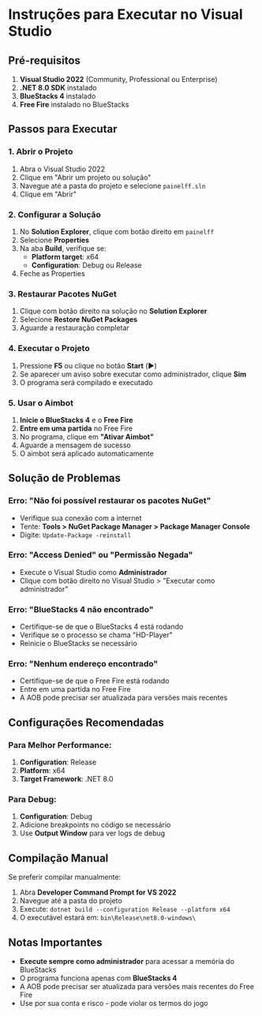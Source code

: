 # Instruções para Executar no Visual Studio

## Pré-requisitos
1. **Visual Studio 2022** (Community, Professional ou Enterprise)
2. **.NET 8.0 SDK** instalado
3. **BlueStacks 4** instalado
4. **Free Fire** instalado no BlueStacks

## Passos para Executar

### 1. Abrir o Projeto
1. Abra o Visual Studio 2022
2. Clique em "Abrir um projeto ou solução"
3. Navegue até a pasta do projeto e selecione `painelff.sln`
4. Clique em "Abrir"

### 2. Configurar a Solução
1. No **Solution Explorer**, clique com botão direito em `painelff`
2. Selecione **Properties**
3. Na aba **Build**, verifique se:
   - **Platform target**: x64
   - **Configuration**: Debug ou Release
4. Feche as Properties

### 3. Restaurar Pacotes NuGet
1. Clique com botão direito na solução no **Solution Explorer**
2. Selecione **Restore NuGet Packages**
3. Aguarde a restauração completar

### 4. Executar o Projeto
1. Pressione **F5** ou clique no botão **Start** (▶️)
2. Se aparecer um aviso sobre executar como administrador, clique **Sim**
3. O programa será compilado e executado

### 5. Usar o Aimbot
1. **Inicie o BlueStacks 4** e o **Free Fire**
2. **Entre em uma partida** no Free Fire
3. No programa, clique em **"Ativar Aimbot"**
4. Aguarde a mensagem de sucesso
5. O aimbot será aplicado automaticamente

## Solução de Problemas

### Erro: "Não foi possível restaurar os pacotes NuGet"
- Verifique sua conexão com a internet
- Tente: **Tools > NuGet Package Manager > Package Manager Console**
- Digite: `Update-Package -reinstall`

### Erro: "Access Denied" ou "Permissão Negada"
- Execute o Visual Studio como **Administrador**
- Clique com botão direito no Visual Studio > "Executar como administrador"

### Erro: "BlueStacks 4 não encontrado"
- Certifique-se de que o BlueStacks 4 está rodando
- Verifique se o processo se chama "HD-Player"
- Reinicie o BlueStacks se necessário

### Erro: "Nenhum endereço encontrado"
- Certifique-se de que o Free Fire está rodando
- Entre em uma partida no Free Fire
- A AOB pode precisar ser atualizada para versões mais recentes

## Configurações Recomendadas

### Para Melhor Performance:
1. **Configuration**: Release
2. **Platform**: x64
3. **Target Framework**: .NET 8.0

### Para Debug:
1. **Configuration**: Debug
2. Adicione breakpoints no código se necessário
3. Use **Output Window** para ver logs de debug

## Compilação Manual
Se preferir compilar manualmente:
1. Abra **Developer Command Prompt for VS 2022**
2. Navegue até a pasta do projeto
3. Execute: `dotnet build --configuration Release --platform x64`
4. O executável estará em: `bin\Release\net8.0-windows\`

## Notas Importantes
- **Execute sempre como administrador** para acessar a memória do BlueStacks
- O programa funciona apenas com **BlueStacks 4**
- A AOB pode precisar ser atualizada para versões mais recentes do Free Fire
- Use por sua conta e risco - pode violar os termos do jogo 